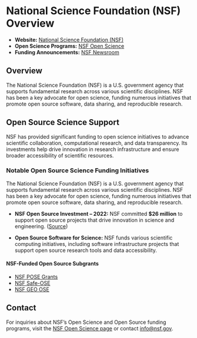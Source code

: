 # National Science Foundation (NSF) Overview

- **Website:** [National Science Foundation (NSF)](https://www.nsf.gov/)
- **Open Science Programs:** [NSF Open Science](https://new.nsf.gov/open-science)
- **Funding Announcements:** [NSF Newsroom](https://new.nsf.gov/news)

## Overview

The National Science Foundation (NSF) is a U.S. government agency that supports fundamental research across various scientific disciplines. NSF has been a key advocate for open science, funding numerous initiatives that promote open source software, data sharing, and reproducible research.

## Open Source Science Support

NSF has provided significant funding to open science initiatives to advance scientific collaboration, computational research, and data transparency. Its investments help drive innovation in research infrastructure and ensure broader accessibility of scientific resources.

### Notable Open Source Science Funding Initiatives

The National Science Foundation (NSF) is a U.S. government agency that supports fundamental research across various scientific disciplines. NSF has been a key advocate for open science, funding numerous initiatives that promote open source software, data sharing, and reproducible research.

- **NSF Open Source Investment – 2022:** NSF committed **$26 million** to support open source projects that drive innovation in science and engineering. ([Source](https://new.nsf.gov/tip/updates/nsf-invests-over-26m-open-source-projects))

- **Open Source Software for Science:** NSF funds various scientific computing initiatives, including software infrastructure projects that support open source research tools and data accessibility.

#### **NSF-Funded Open Source Subgrants**  

- [NSF POSE Grants](./funders/nsf-grants/pose.md)  
- [NSF Safe-OSE](./funders/nsf-grants/safe-ose.md)  
- [NSF GEO OSE](./funders/nsf-grants/geo-ose.md)  

## Contact

For inquiries about NSF’s Open Science and Open Source funding programs, visit the [NSF Open Science page](https://new.nsf.gov/open-science) or contact [info@nsf.gov](mailto:info@nsf.gov).
